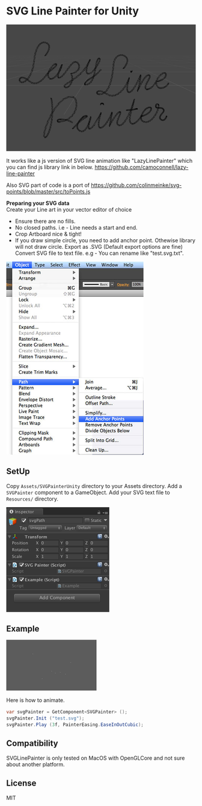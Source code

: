 SVG Line Painter for Unity
=================
![Screenshot](screen0.png)

It works like a js version of SVG line animation like "LazyLinePainter" which you can find js library link in below.
https://github.com/camoconnell/lazy-line-painter

Also SVG part of code is a port of https://github.com/colinmeinke/svg-points/blob/master/src/toPoints.js


**Preparing your SVG data** <br>
Create your Line art in your vector editor of choice
- Ensure there are no fills.
- No closed paths. i.e - Line needs a start and end.
- Crop Artboard nice & tight!
- If you draw simple circle, you need to add anchor point. Othewise library will not draw circle.
Export as .SVG (Default export options are fine)
Convert SVG file to text file. e.g - You can rename like "test.svg.txt".

![Screenshot](screen2.jpg)

## SetUp
Copy `Assets/SVGPainterUnity` directory to your Assets directory.
Add a `SVGPainter` component to a GameObject.
Add your SVG text file to `Resources/` directory.

![Screenshot](screen1.png)

## Example
![Screenshot](anim.gif)

Here is how to animate.

```C#
var svgPainter = GetComponent<SVGPainter> ();
svgPainter.Init ("test.svg");
svgPainter.Play (3f, PainterEasing.EaseInOutCubic);
```

## Compatibility
SVGLinePainter is only tested on MacOS with OpenGLCore and not sure about another platform.

## License
MIT